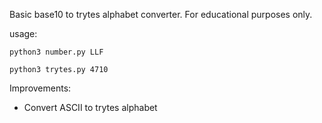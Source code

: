 Basic base10 to trytes alphabet converter. 
For educational purposes only.

usage:

`python3 number.py LLF`

`python3 trytes.py 4710`

Improvements:
- Convert ASCII to trytes alphabet 
